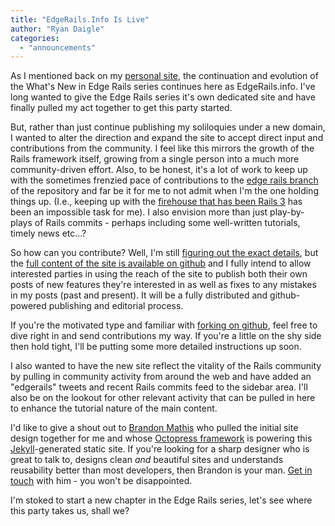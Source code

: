 ```yaml
---
title: "EdgeRails.Info Is Live"
author: "Ryan Daigle"
categories:
  - "announcements"
---
```


As I mentioned back on my [personal site](http://ryandaigle.com/articles/2010/2/8/what-s-new-in-edge-rails-moves-to-edgerails-info), the continuation and evolution of the What's New in Edge Rails series continues here as EdgeRails.info.  I've long wanted to give the Edge Rails series it's own dedicated site and have finally pulled my act together to get this party started.

But, rather than just continue publishing my soliloquies under a new domain, I wanted to alter the direction and expand the site to accept direct input and contributions from the community.  I feel like this mirrors the growth of the Rails framework itself, growing from a single person into a much more community-driven effort.  Also, to be honest, it's a lot of work to keep up with the sometimes frenzied pace of contributions to the [edge rails branch](http://github.com/rails/rails) of the repository and far be it for me to not admit when I'm the one holding things up. (I.e., keeping up with the [firehouse that has been Rails 3](http://github.com/rails/rails/commits/master) has been an impossible task for me).  I also envision more than just play-by-plays of Rails commits - perhaps including some well-written tutorials, timely news etc...?

So how can you contribute?  Well, I'm still [figuring out the exact details](/publish.html), but the [full content of the site is available on github](http://github.com/rwdaigle/edgerails) and I fully intend to allow interested parties in using the reach of the site to publish both their own posts of new features they're interested in as well as fixes to any mistakes in my posts (past and present).  It will be a fully distributed and github-powered publishing and editorial process.

If you're the motivated type and familiar with [forking on github](http://help.github.com/forking/), feel free to dive right in and send contributions my way.  If you're a little on the shy side then hold tight, I'll be putting some more detailed instructions up soon.

I also wanted to have the new site reflect the vitality of the Rails community by pulling in community activity from around the web and have added an "edgerails" tweets and recent Rails commits feed to the sidebar area.  I'll also be on the lookout for other relevant activity that can be pulled in here to enhance the tutorial nature of the main content.

I'd like to give a shout out to [Brandon Mathis](http://brandonmathis.com/) who pulled the initial site design together for me and whose [Octopress framework](http://github.com/imathis/octopress) is powering this [Jekyll](http://jekyllrb.com/)-generated static site.  If you're looking for a sharp designer who is great to talk to, designs clean _and_ beautiful sites and understands reusability better than most developers, then Brandon is your man.  [Get in touch](http://brandonmathis.com/) with him - you won't be disappointed.

I'm stoked to start a new chapter in the Edge Rails series, let's see where this party takes us, shall we?